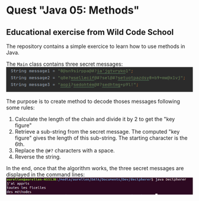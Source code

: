 # Quest "Java 05: Methods"

## Educational exercise from Wild Code School

The repository contains a simple exercice to learn how to use methods in Java.

The <code>Main</code> class contains three secret messages:
![screen capture](https://github.com/0reldev/decipherer/blob/master/secret-messages.png?raw=true)

The purpose is to create method to decode thoses messages following some rules: 
1. Calculate the length of the chain and divide it by 2 to get the "key figure"
2. Retrieve a sub-string from the secret message. The computed "key figure" gives the length of this sub-string. The starting character is the 6th.
3. Replace the <code>@#?</code> characters with a space.
4. Reverse the string. 

In the end, once that the algorithm works, the three secret messages are displayed in the command lines: 
![screen capture](https://github.com/0reldev/decipherer/blob/master/screen-capture.png?raw=true)




